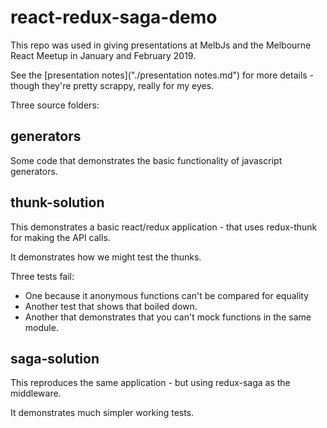 # react-redux-saga-demo

This repo was used in giving presentations at MelbJs and the Melbourne React Meetup in January and February 2019. 

See the [presentation notes]("./presentation notes.md") for more details - though they're pretty scrappy, really for my eyes. 

Three source folders: 

## generators

Some code that demonstrates the basic functionality of javascript generators. 

## thunk-solution

This demonstrates a basic react/redux application - that uses redux-thunk for making the API calls. 

It demonstrates how we  might test the thunks. 

Three tests fail: 

- One because it anonymous functions can't be compared for equality
- Another test that shows that boiled down.
- Another that demonstrates that you can't mock functions in the same module. 

## saga-solution

This reproduces the same application - but using redux-saga as the middleware. 

It demonstrates much simpler working tests. 

